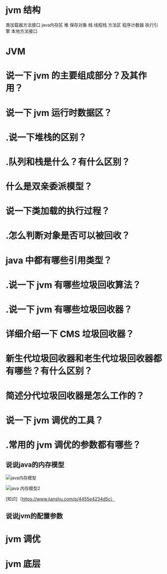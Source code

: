 # jvm 结构
类加载器方法接口
java内存区
 堆 保存对象 
 栈 线程栈 
 方法区
 程序计数器
执行引擎
本地方法接口
# JVM
# 说一下 jvm 的主要组成部分？及其作用？
# 说一下 jvm 运行时数据区？
# .说一下堆栈的区别？
# .队列和栈是什么？有什么区别？
# 什么是双亲委派模型？
# 说一下类加载的执行过程？
# .怎么判断对象是否可以被回收？
# java 中都有哪些引用类型？
# .说一下 jvm 有哪些垃圾回收算法？
# .说一下 jvm 有哪些垃圾回收器？
# 详细介绍一下 CMS 垃圾回收器？
# 新生代垃圾回收器和老生代垃圾回收器都有哪些？有什么区别？
# 简述分代垃圾回收器是怎么工作的？
# 说一下 jvm 调优的工具？
# .常用的 jvm 调优的参数都有哪些？

## 说说java的内存模型

![java内存模型](https://timgsa.baidu.com/timg?image&quality=80&size=b9999_10000&sec=1583837940650&di=e37372b9e9bced2beaac28b541ae2d82&imgtype=0&src=http%3A%2F%2Fwww.pianshen.com%2Fimages%2F27%2Fe7d3678817e4275bb6a3dd9191801fc3.png)


![java 内存模型2](https://upload-images.jianshu.io/upload_images/13910911-4d2559342837cc04.png?imageMogr2/auto-orient/strip|imageView2/2/w/1159)

[知识]（https://www.jianshu.com/p/4455e4234d5c）

## 说说jvm的配置参数



# jvm 调优

# jvm 底层
